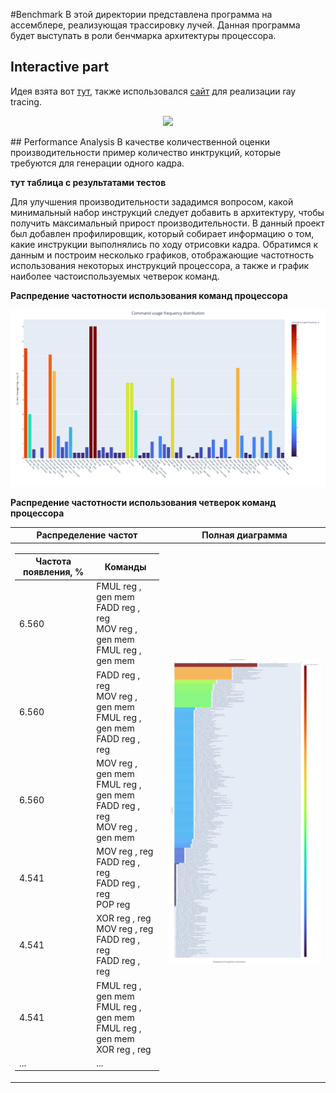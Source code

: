 #Benchmark
В этой директории представлена программа на ассемблере, реализующая трассировку лучей. Данная программа будет выступать в роли бенчмарка архитектуры процессора.
## Interactive part
Идея взята вот [тут](https://github.com/DinoZ1729/Ray), также использовался [сайт](https://www.scratchapixel.com/lessons/3d-basic-rendering/minimal-ray-tracer-rendering-simple-shapes/ray-sphere-intersection) для реализации ray tracing.
<p align="center">
  <img src="benchmark.gif">
</p>
## Performance Analysis
В качестве количественной оценки производительности пример количество инктрукций, которые требуются для генерации одного кадра. 

**тут таблица с результатами тестов**

Для улучшения производительности зададимся вопросом, какой минимальный набор инструкций следует добавить в архитектуру, чтобы получить максимальный прирост производительности.
В данный проект был добавлен профилировщик, который собирает информацию о том, какие инструкции выполнялись по ходу отрисовки кадра. Обратимся к данным и построим несколько графиков,
отображающие частотность использования некоторых инструкций процессора, а также и график наиболее частоиспользуемых четверок команд.

**Распредение частотности использования команд процессора**

<p align="center">
  <img src="CUF.svg">
</p>

**Распредение частотности использования четверок команд процессора**

<table>
  <thead>
    <tr>
      <th align="center">Распределение частот</th>
      <th align="center">Полная диаграмма</th>
    </tr>
  </thead>
  <tbody>
    <td>
      <table>
        <thead>
          <th align="center">Частота появления, %</th>
          <th align="center">Команды</th>
        </thead>
        <tbody>
          <tr>
            <td>6.560</td><td> FMUL reg , gen mem<br> FADD reg , reg<br> MOV reg , gen mem<br> FMUL reg , gen mem<br> </td>
          </tr>
          <tr>
            <td>6.560</td><td> FADD reg , reg<br> MOV reg , gen mem<br> FMUL reg , gen mem<br> FADD reg , reg<br> </td>
          </tr>
          <tr>
            <td>6.560</td><td> MOV reg , gen mem<br> FMUL reg , gen mem<br> FADD reg , reg<br> MOV reg , gen mem<br> </td>
          </tr>
          <tr>
            <td>4.541</td><td> MOV reg , reg<br> FADD reg , reg<br> FADD reg , reg<br> POP reg<br> </td>
          </tr>
          <tr>
            <td>4.541</td><td> XOR reg , reg<br> MOV reg , reg<br> FADD reg , reg<br> FADD reg , reg<br> </td>
          </tr>
          <tr>
            <td>4.541</td><td> FMUL reg , gen mem<br> FMUL reg , gen mem<br> FMUL reg , gen mem<br> XOR reg , reg<br> </td>
          </tr>
          <tr>
            <td>...</td><td> ... </td>
          </tr>
        </tbody>
        </table>
    </td>
    <td>
      <img src="SU.svg">
    </td>
  </tr>
  </tbody>
</table>



